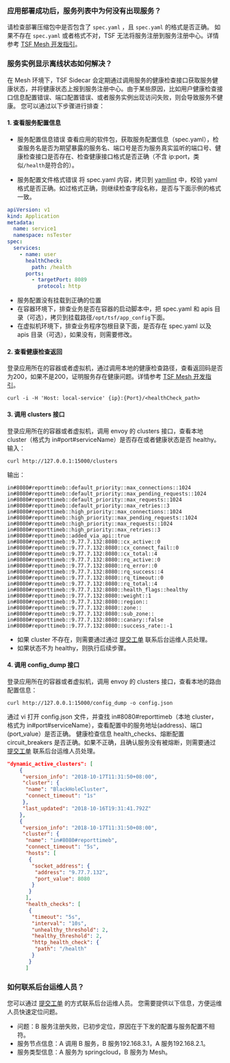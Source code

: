 ### 应用部署成功后，服务列表中为何没有出现服务？
请检查部署压缩包中是否包含了 `spec.yaml` ，且 `spec.yaml` 的格式是否正确。
如果不存在 `spec.yaml` 或者格式不对，TSF 无法将服务注册到服务注册中心。详情参考 [TSF Mesh 开发指引](https://cloud.tencent.com/document/product/649/19049)。


### 服务实例显示离线状态如何解决？
在 Mesh 环境下，TSF Sidecar 会定期通过调用服务的健康检查接口获取服务健康状态，并将健康状态上报到服务注册中心。由于某些原因，比如用户健康检查接口信息配置错误、端口配置错误、或者服务实例出现访问失败，则会导致服务不健康。
您可以通过以下步骤进行排查：
#### 1. 查看服务配置信息
- 服务配置信息错误
查看应用的软件包，获取服务配置信息（spec.yaml），检查服务名是否为期望暴露的服务名、端口号是否为服务真实监听的端口号、健康检查接口是否存在、检查健康接口格式是否正确（不含 ip:port，类似`/health`是符合的）。

- 服务配置文件格式错误
将 spec.yaml 内容，拷贝到 [yamllint](http://www.yamllint.com/) 中，校验 yaml 格式是否正确。如过格式正确，则继续检查字段名称，是否与下面示例的格式一致。
```yaml
apiVersion: v1
kind: Application
metadata:
  name: service1
  namespace: nsTester
spec:
  services:
    - name: user
      healthCheck:
        path: /health
      ports:
        - targetPort: 8089
          protocol: http
```

-  服务配置没有挂载到正确的位置
  - 在容器环境下，排查业务是否在容器的启动脚本中，把 spec.yaml 和 apis 目录（可选），拷贝到挂载路径`/opt/tsf/app_config`下面。
 - 在虚拟机环境下，排查业务程序包根目录下面，是否存在 spec.yaml 以及 apis 目录（可选），如果没有，则需要修改。

#### 2. 查看健康检查返回
登录应用所在的容器或者虚拟机，通过调用本地的健康检查路径，查看返回码是否为200，如果不是200，证明服务存在健康问题。详情参考 [TSF Mesh 开发指引](https://cloud.tencent.com/document/product/649/19049)。
```shell
curl -i -H 'Host: local-service' {ip}:{Port}/<healthCheck_path>
```

#### 3. 调用 clusters 接口
登录应用所在的容器或者虚拟机，调用 envoy 的 clusters 接口，查看本地 cluster（格式为 in#port#serviceName）是否存在或者健康状态是否 healthy。
输入：
```shell
curl http://127.0.0.1:15000/clusters
```
输出：
```
in#8080#reporttimeb::default_priority::max_connections::1024
in#8080#reporttimeb::default_priority::max_pending_requests::1024
in#8080#reporttimeb::default_priority::max_requests::1024
in#8080#reporttimeb::default_priority::max_retries::3
in#8080#reporttimeb::high_priority::max_connections::1024
in#8080#reporttimeb::high_priority::max_pending_requests::1024
in#8080#reporttimeb::high_priority::max_requests::1024
in#8080#reporttimeb::high_priority::max_retries::3
in#8080#reporttimeb::added_via_api::true
in#8080#reporttimeb::9.77.7.132:8080::cx_active::0
in#8080#reporttimeb::9.77.7.132:8080::cx_connect_fail::0
in#8080#reporttimeb::9.77.7.132:8080::cx_total::4
in#8080#reporttimeb::9.77.7.132:8080::rq_active::0
in#8080#reporttimeb::9.77.7.132:8080::rq_error::0
in#8080#reporttimeb::9.77.7.132:8080::rq_success::4
in#8080#reporttimeb::9.77.7.132:8080::rq_timeout::0
in#8080#reporttimeb::9.77.7.132:8080::rq_total::4
in#8080#reporttimeb::9.77.7.132:8080::health_flags::healthy
in#8080#reporttimeb::9.77.7.132:8080::weight::1
in#8080#reporttimeb::9.77.7.132:8080::region::
in#8080#reporttimeb::9.77.7.132:8080::zone::
in#8080#reporttimeb::9.77.7.132:8080::sub_zone::
in#8080#reporttimeb::9.77.7.132:8080::canary::false
in#8080#reporttimeb::9.77.7.132:8080::success_rate::-1
```
- 如果 cluster 不存在，则需要通过通过 [提交工单](https://console.cloud.tencent.com/workorder/category) 联系后台运维人员处理。
- 如果状态不为 healthy，则执行后续步骤。



#### 4. 调用 config_dump 接口
登录应用所在的容器或者虚拟机，调用 envoy 的 clusters 接口，查看本地的路由配置信息：
```shell
curl http://127.0.0.1:15000/config_dump -o config.json
```

通过 vi 打开 config.json 文件，并查找 in#8080#reporttimeb（本地 cluster，格式为 in#port#serviceName），查看配置中的服务地址(address)、端口(port_value）是否正确。
健康检查信息 health_checks、熔断配置 circuit_breakers 是否正确。如果不正确，且确认服务没有被熔断，则需要通过 [提交工单](https://console.cloud.tencent.com/workorder/category) 联系后台运维人员处理。
```json
"dynamic_active_clusters": [
    {
     "version_info": "2018-10-17T11:31:50+08:00",
     "cluster": {
      "name": "BlackHoleCluster",
      "connect_timeout": "1s"
     },
     "last_updated": "2018-10-16T19:31:41.792Z"
    },
    {
     "version_info": "2018-10-17T11:31:50+08:00",
     "cluster": {
      "name": "in#8080#reporttimeb",
      "connect_timeout": "5s",
      "hosts": [
       {
        "socket_address": {
         "address": "9.77.7.132",
         "port_value": 8080
        }
       }
      ],
      "health_checks": [
       {
        "timeout": "5s",
        "interval": "10s",
        "unhealthy_threshold": 2,
        "healthy_threshold": 2,
        "http_health_check": {
         "path": "/health"
        }
       }
      ]
```



### 如何联系后台运维人员？
您可以通过 [提交工单](https://console.cloud.tencent.com/workorder/category) 的方式联系后台运维人员。
您需要提供以下信息，方便运维人员快速定位问题。
- 问题：B 服务注册失败，已初步定位，原因在于下发的配置与服务配置不相符。
- 服务节点信息：A 调用 B 服务，B 服务192.168.3.1，A 服务192.168.2.1。
- 服务类型信息：A 服务为 springcloud，B 服务为 Mesh。
